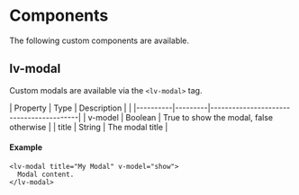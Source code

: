 # Components

The following custom components are available.

## lv-modal

Custom modals are available via the `<lv-modal>` tag.

| Property | Type    | Description                             |                                                     |
|----------|---------|-----------------------------------------|
| v-model  | Boolean | True to show the modal, false otherwise |
| title    | String  | The modal title                         |

#### Example

``` vue
<lv-modal title="My Modal" v-model="show">
  Modal content.
</lv-modal>
```
